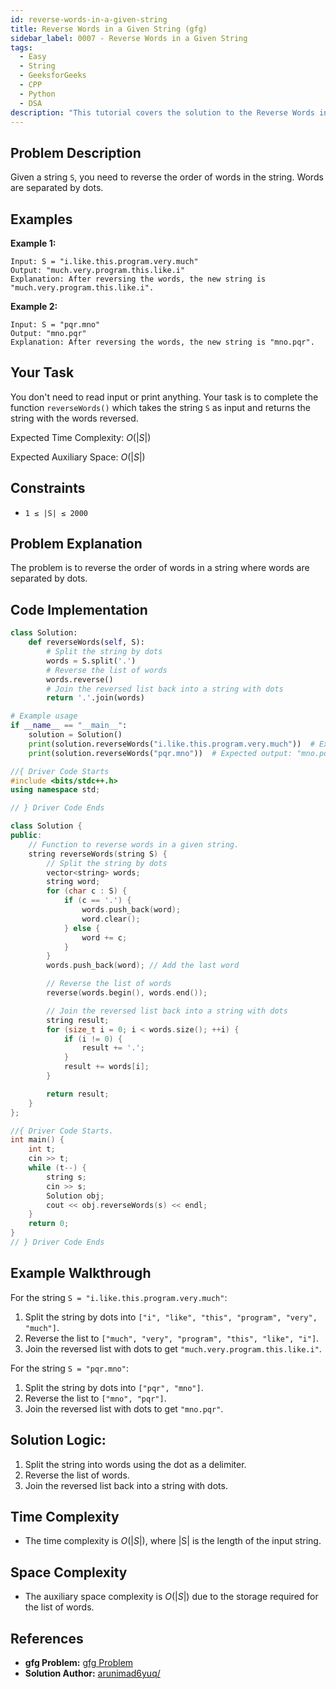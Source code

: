 ```yaml
---
id: reverse-words-in-a-given-string
title: Reverse Words in a Given String (gfg)
sidebar_label: 0007 - Reverse Words in a Given String
tags:
  - Easy
  - String
  - GeeksforGeeks
  - CPP
  - Python
  - DSA
description: "This tutorial covers the solution to the Reverse Words in a Given String problem from the GeeksforGeeks website, featuring implementations in Python and C++."
---
```

## Problem Description

Given a string `S`, you need to reverse the order of words in the string. Words are separated by dots.

## Examples

**Example 1:**

```
Input: S = "i.like.this.program.very.much"
Output: "much.very.program.this.like.i"
Explanation: After reversing the words, the new string is "much.very.program.this.like.i".
```

**Example 2:**

```
Input: S = "pqr.mno"
Output: "mno.pqr"
Explanation: After reversing the words, the new string is "mno.pqr".
```

## Your Task

You don't need to read input or print anything. Your task is to complete the function `reverseWords()` which takes the string `S` as input and returns the string with the words reversed.

Expected Time Complexity: $O(|S|)$

Expected Auxiliary Space: $O(|S|)$

## Constraints

* `1 ≤ |S| ≤ 2000`

## Problem Explanation

The problem is to reverse the order of words in a string where words are separated by dots.

## Code Implementation

<Tabs>
  <TabItem value="Python" label="Python" default>
  <SolutionAuthor name="@YourUsername"/>

  ```py
  class Solution:
      def reverseWords(self, S):
          # Split the string by dots
          words = S.split('.')
          # Reverse the list of words
          words.reverse()
          # Join the reversed list back into a string with dots
          return '.'.join(words)

  # Example usage
  if __name__ == "__main__":
      solution = Solution()
      print(solution.reverseWords("i.like.this.program.very.much"))  # Expected output: "much.very.program.this.like.i"
      print(solution.reverseWords("pqr.mno"))  # Expected output: "mno.pqr"
  ```

  </TabItem>
  <TabItem value="C++" label="C++">
  <SolutionAuthor name="@YourUsername"/>

  ```cpp
  //{ Driver Code Starts
  #include <bits/stdc++.h>
  using namespace std;

  // } Driver Code Ends

  class Solution {
  public:
      // Function to reverse words in a given string.
      string reverseWords(string S) {
          // Split the string by dots
          vector<string> words;
          string word;
          for (char c : S) {
              if (c == '.') {
                  words.push_back(word);
                  word.clear();
              } else {
                  word += c;
              }
          }
          words.push_back(word); // Add the last word

          // Reverse the list of words
          reverse(words.begin(), words.end());

          // Join the reversed list back into a string with dots
          string result;
          for (size_t i = 0; i < words.size(); ++i) {
              if (i != 0) {
                  result += '.';
              }
              result += words[i];
          }

          return result;
      }
  };

  //{ Driver Code Starts.
  int main() {
      int t;
      cin >> t;
      while (t--) {
          string s;
          cin >> s;
          Solution obj;
          cout << obj.reverseWords(s) << endl;
      }
      return 0;
  }
  // } Driver Code Ends
  ```

  </TabItem>
</Tabs>

## Example Walkthrough

For the string `S = "i.like.this.program.very.much"`:

1. Split the string by dots into `["i", "like", "this", "program", "very", "much"]`.
2. Reverse the list to `["much", "very", "program", "this", "like", "i"]`.
3. Join the reversed list with dots to get `"much.very.program.this.like.i"`.

For the string `S = "pqr.mno"`:

1. Split the string by dots into `["pqr", "mno"]`.
2. Reverse the list to `["mno", "pqr"]`.
3. Join the reversed list with dots to get `"mno.pqr"`.

## Solution Logic:

1. Split the string into words using the dot as a delimiter.
2. Reverse the list of words.
3. Join the reversed list back into a string with dots.

## Time Complexity

* The time complexity is $O(|S|)$, where |S| is the length of the input string.

## Space Complexity

* The auxiliary space complexity is $O(|S|)$ due to the storage required for the list of words.

## References

- **gfg Problem:** [gfg Problem](https://www.geeksforgeeks.org/problems/reverse-words-in-a-given-string5459/1?page=1&difficulty=Easy&sortBy=submissions)
- **Solution Author:** [arunimad6yuq/](https://www.geeksforgeeks.org/user/arunimad6yuq/)
